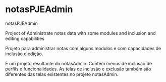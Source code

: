 # notasPJEAdmin
notasPJEAdmin

Project of Administrate notas data with some modules and inclusion and editing capabilities

Projeto para administrar notas com alguns modulos e com capacidades de inclusão e edição.

É um projeto resultante do notasAdmin. Contém menus de inclusão de perfils e funcionalidades. 
As telas de inclusão e exclusão também são diferentes das telas existentes no projeto notasAdmin.
